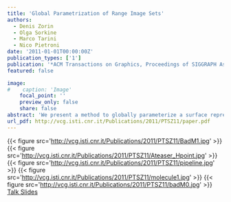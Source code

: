 ```yaml
---
title: 'Global Parametrization of Range Image Sets'
authors:
  - Denis Zorin
  - Olga Sorkine
  - Marco Tarini
  - Nico Pietroni
date: '2011-01-01T00:00:00Z'
publication_types: ['1']
publication: '*ACM Transactions on Graphics, Proceedings of SIGGRAPH Asia 2011*'
featured: false

image:
#    caption: 'Image'
    focal_point: ''
    preview_only: false
    share: false
abstract: 'We present a method to globally parameterize a surface represented by height maps over a set of planes (range images). In contrast to other parameterization techniques, we do not start with a man ifold mesh. The parameterization we compute defines a manifold structure, it is seamless and globally smooth, can be aligned to geometric features and shows good quality in terms of angle and area preservation, comparable to current parameterization techniques for meshes. Computing such global seamless parameterization makes it possible to perform quad remeshing, texture mapping and texture  synthesis and many other types of geometry processing operations. Our approach is based on a formulation of the Poisson equation on a manifold structure defined for the surface by the range images. Construction of such global parameterization requires only a way to project surface data onto a set of planes, and can be applied directly to implicit surfaces, nonmanifold surfaces, very large meshes,  and collections of range scans. We demonstrate application of our technique to all these geometry types.     Talk Slides'
url_pdf: http://vcg.isti.cnr.it/Publications/2011/PTSZ11/paper.pdf
---
```

{{< figure src='http://vcg.isti.cnr.it/Publications/2011/PTSZ11/BadM1.jpg' >}}
{{< figure src='http://vcg.isti.cnr.it/Publications/2011/PTSZ11/Ateaser_Hpoint.jpg' >}}
{{< figure src='http://vcg.isti.cnr.it/Publications/2011/PTSZ11/pipeline.jpg' >}}
{{< figure src='http://vcg.isti.cnr.it/Publications/2011/PTSZ11/molecule1.jpg' >}}
{{< figure src='http://vcg.isti.cnr.it/Publications/2011/PTSZ11/badM0.jpg' >}}
[ Talk Slides ](http://vcg.isti.cnr.it/Publicstions/2011/PTSZ11/RParamSIGAsia2011.pptx)

